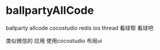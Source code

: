ballpartyAllCode
================

ballparty allcode  cocostudio redis ios thread
看球帮
看球吧

类似微信的 应用 
使用cocostudio 布局ui
